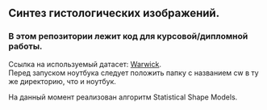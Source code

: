 ## Синтез гистологических изображений.  
### В этом репозитории лежит код для курсовой/дипломной работы.  
Ссылка на используемый датасет: [Warwick](https://livecsmsu-my.sharepoint.com/personal/dsorokin_live_cs_msu_ru/_layouts/15/onedrive.aspx?id=%2Fpersonal%2Fdsorokin%5Flive%5Fcs%5Fmsu%5Fru%2FDocuments%2FHistology%20synthesis%2Fcw%2Ezip&parent=%2Fpersonal%2Fdsorokin%5Flive%5Fcs%5Fmsu%5Fru%2FDocuments%2FHistology%20synthesis&ga=1).  
Перед запуском ноутбука следует положить папку с названием cw в ту же директорию, что и ноутбук.  
  

На данный момент реализован алгоритм Statistical Shape Models.
